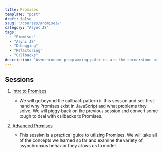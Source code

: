 ```yaml
---
title: Promises
template: "post"
draft: false
slug: "/courses/promises/"
category: "Async JS"
tags:
  - "Promises"
  - "Async JS"
  - "Debugging"
  - "Refactoring"
  - "Callbacks"
description: "Asynchronous programming patterns are the cornerstone of Frontend. All of the interactive interfaces we build on the web would not be possible without the asynchronous features of JavaScript. This course will teach you the crucial nuance when utilizing these patterns and will heavily focus on Promises" 
---
```


## Sessions
1.  [Intro to Promises](Session-1-Intro-to-Promises)

    -   We will go beyond the callback pattern in this session and see
        first-hand why Promises exist in JavaScript and what problems they
        solve. We will piggy-back on the previous session and convert some tough
        to deal with callbacks to Promises.

2.  [Advanced Promises](Session-2-Advanced-Promises)

    -   This session is a practical guide to utlizing Promises. We will take all
        of the concepts we learned so far and examine the variety of
        asynchronous behavior they allows us to model.
